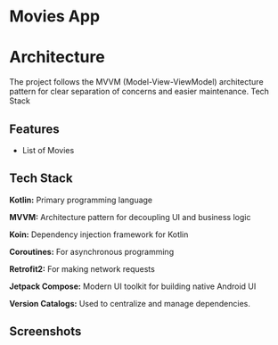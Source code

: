 
# Movies App

# Architecture

The project follows the MVVM (Model-View-ViewModel) architecture pattern for clear separation of concerns and easier maintenance.
Tech Stack
    
## Features

- List of Movies

## Tech Stack

**Kotlin:**  Primary programming language

**MVVM:**  Architecture pattern for decoupling UI and business logic

**Koin:**  Dependency injection framework for Kotlin

**Coroutines:**  For asynchronous programming

**Retrofit2:**  For making network requests

**Jetpack Compose:**  Modern UI toolkit for building native Android UI

**Version Catalogs:** Used to centralize and manage dependencies.

## Screenshots
